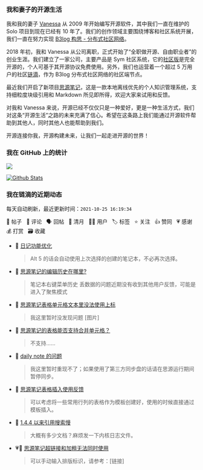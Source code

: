 ### 我和妻子的开源生活

我和我的妻子 [Vanessa](https://github.com/Vanessa219) 从 2009 年开始编写开源软件，其中我们一直在维护的 Solo 项目到现在已经有 10 年了。我们的创作领域主要围绕博客和社区系统开展，我们一直在努力实现 [B3log 构思 - 分布式社区网络](https://ld246.com/article/1546941897596)。

2018 年初，我和 Vanessa 从公司离职，正式开始了“全职做开源、自由职业者”的创业生涯。我们建立了一家公司，主要产品是 Sym 社区系统，它的[社区版](https://github.com/88250/symphony)是完全开源的，个人可基于其开源协议免费使用。另外，我们也运营着一个超过 5 万用户的社区[链滴](https://ld246.com)，作为 B3log 分布式社区网络的社区端节点。

最近我们开启了新项目[思源笔记](https://github.com/siyuan-note/siyuan)，这是一款本地离线优先的个人知识管理系统，支持细粒度块级引用和 Markdown 所见即所得，欢迎大家来试用和反馈。

对我和 Vanessa 来说，开源已经不仅仅只是一种爱好，更是一种生活方式，我们对这条“开源生活”之路的未来充满了信心。希望在这条路上我们能通过开源软件帮助到其他人，同时其他人也能帮助到我们。

开源连接你我，开源构建未来，让我们一起走进开源的世界！

### 我在 GitHub 上的统计

<a title="Hits" target="_blank" href="https://github.com/88250/88250"><img src="https://hits.b3log.org/88250/88250.svg"></a>

[![Github Stats](https://github-readme-stats.vercel.app/api?username=88250&theme=tokyonight&show_icons=true)](https://github.com/88250)

<!--events start -->

### 我在链滴的近期动态

每天自动刷新，最近更新时间：`2021-10-25 16:19:34`

📝 帖子 &nbsp; 💬 评论 &nbsp; 🗣 回帖 &nbsp; 🌙 清月 &nbsp; 👨‍💻 用户 &nbsp; 🏷️ 标签 &nbsp; ⭐️ 关注 &nbsp; 👍 赞同 &nbsp; 💗 感谢 &nbsp; 💰 打赏 &nbsp; 🗃 收藏

* 💬 [日记功能优化](https://ld246.com/article/1635147540362/comment/1635149962236#comments)

  > Alt 5 的话会自动使用上次选择的创建的笔记本，不必再次选择。
* 💬 [思源笔记的编辑历史在哪里?](https://ld246.com/article/1635144884624/comment/1635149825362#comments)

  > 笔记本右键菜单历史 丢数据的问题近期没有收到其他用户反馈，可能是进入了聚焦模式
* 💬 [思源笔记表格单元格文本里没法使用上标](https://ld246.com/article/1635144518250/comment/1635149671875#comments)

  > 我这里暂时没发现问题 [图片]
* 💬 [思源笔记的表格能否支持合并单元格？](https://ld246.com/article/1635143017909/comment/1635149617053#comments)

  > 不支持……
* 💬 [daily note 的问题](https://ld246.com/article/1635141390486/comment/1635149567239#comments)

  > 我这里暂时重现不了；如果使用了第三方同步盘的话请在思源运行期间暂停同步。
* 💬 [思源笔记表格插入使用反馈](https://ld246.com/article/1635139828352/comment/1635149496581#comments)

  > 可以考虑将一些常用行列的表格作为模板创建好，使用的时候直接通过模板插入。
* 💬 [1.4.4 以来引用搜索慢](https://ld246.com/article/1635135646741/comment/1635149310755#comments)

  > 大概有多少文档？麻烦发一下内核日志文件。
* 💗💬 [思源笔记超链接和加粗无法同时使用](https://ld246.com/article/1635134931009/comment/1635143677160#comments)

  > 可以手动输入排版标识，请参考：[链接]


<!--events end -->
